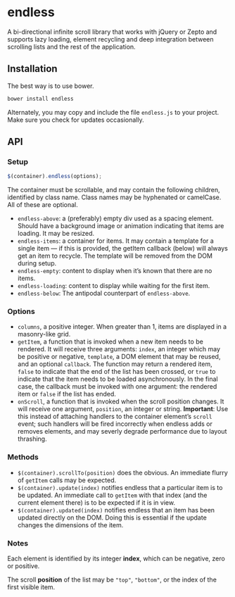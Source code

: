 endless
=======

A bi-directional infinite scroll library that works with jQuery or Zepto and supports lazy loading, element recycling and deep integration between scrolling lists and the rest of the application.

Installation
------------
The best way is to use bower.
```bash
bower install endless
```
Alternately, you may copy and include the file `endless.js` to your project. Make sure you check for updates occasionally.

API
---
### Setup ###
```javascript
$(container).endless(options);
```
The container must be scrollable, and may contain the following children, identified by class name. Class names may be hyphenated or camelCase. All of these are optional.
 - `endless-above`: a (preferably) empty div used as a spacing element. Should have a background image or animation indicating that items are loading. It may be resized.
 - `endless-items`: a container for items. It may contain a template for a single item — if this is provided, the getItem callback (below) will always get an item to recycle. The template will be removed from the DOM during setup.
 - `endless-empty`: content to display when it’s known that there are no items.
 - `endless-loading`: content to display while waiting for the first item.
 - `endless-below`: The antipodal counterpart of `endless-above`.

### Options ###
 - `columns`, a positive integer. When greater than 1, items are displayed in a masonry-like grid.
 - `getItem`, a function that is invoked when a new item needs to be rendered. It will receive three arguments: `index`, an integer which may be positive or negative, `template`, a DOM element that may be reused, and an optional `callback`. The function may return a rendered item, `false` to indicate that the end of the list has been crossed, or `true` to indicate that the item needs to be loaded asynchronously. In the final case, the callback must be invoked with one argument: the rendered item or `false` if the list has ended.
 - `onScroll`, a function that is invoked when the scroll position changes. It will receive one argument, `position`, an integer or string. **Important**: Use this instead of attaching handlers to the container element’s `scroll` event; such handlers will be fired incorrectly when endless adds or removes elements, and may severly degrade performance due to layout thrashing.

### Methods ###
 - `$(container).scrollTo(position)` does the obvious. An immediate flurry of `getItem` calls may be expected.
 - `$(container).update(index)` notifies endless that a particular item is to be updated. An immediate call to `getItem` with that index (and the current element there) is to be expected if it is in view.
 - `$(container).updated(index)` notifies endless that an item has been updated directly on the DOM. Doing this is essential if the update changes the dimensions of the item.

### Notes ###
Each element is identified by its integer **index**, which can be negative, zero or positive.

The scroll **position** of the list may be `"top"`, `"bottom"`, or the index of the first visible item.

